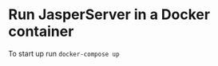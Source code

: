 Run JasperServer in a Docker container
============================

To start up run `docker-compose up`